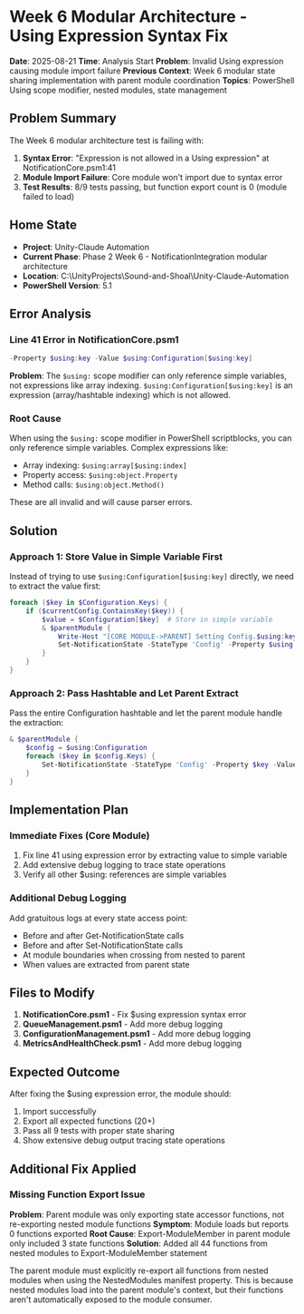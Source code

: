 # Week 6 Modular Architecture - Using Expression Syntax Fix
**Date**: 2025-08-21
**Time**: Analysis Start
**Problem**: Invalid Using expression causing module import failure
**Previous Context**: Week 6 modular state sharing implementation with parent module coordination
**Topics**: PowerShell Using scope modifier, nested modules, state management

## Problem Summary
The Week 6 modular architecture test is failing with:
1. **Syntax Error**: "Expression is not allowed in a Using expression" at NotificationCore.psm1:41
2. **Module Import Failure**: Core module won't import due to syntax error
3. **Test Results**: 8/9 tests passing, but function export count is 0 (module failed to load)

## Home State
- **Project**: Unity-Claude Automation
- **Current Phase**: Phase 2 Week 6 - NotificationIntegration modular architecture
- **Location**: C:\UnityProjects\Sound-and-Shoal\Unity-Claude-Automation
- **PowerShell Version**: 5.1

## Error Analysis

### Line 41 Error in NotificationCore.psm1
```powershell
-Property $using:key -Value $using:Configuration[$using:key]
```

**Problem**: The `$using:` scope modifier can only reference simple variables, not expressions like array indexing. `$using:Configuration[$using:key]` is an expression (array/hashtable indexing) which is not allowed.

### Root Cause
When using the `$using:` scope modifier in PowerShell scriptblocks, you can only reference simple variables. Complex expressions like:
- Array indexing: `$using:array[$using:index]`  
- Property access: `$using:object.Property`
- Method calls: `$using:object.Method()`

These are all invalid and will cause parser errors.

## Solution

### Approach 1: Store Value in Simple Variable First
Instead of trying to use `$using:Configuration[$using:key]` directly, we need to extract the value first:

```powershell
foreach ($key in $Configuration.Keys) {
    if ($currentConfig.ContainsKey($key)) {
        $value = $Configuration[$key]  # Store in simple variable
        & $parentModule { 
            Write-Host "[CORE MODULE->PARENT] Setting Config.$using:key = $using:value" -ForegroundColor DarkGreen
            Set-NotificationState -StateType 'Config' -Property $using:key -Value $using:value
        }
    }
}
```

### Approach 2: Pass Hashtable and Let Parent Extract
Pass the entire Configuration hashtable and let the parent module handle the extraction:

```powershell
& $parentModule {
    $config = $using:Configuration
    foreach ($key in $config.Keys) {
        Set-NotificationState -StateType 'Config' -Property $key -Value $config[$key]
    }
}
```

## Implementation Plan

### Immediate Fixes (Core Module)
1. Fix line 41 using expression error by extracting value to simple variable
2. Add extensive debug logging to trace state operations
3. Verify all other $using: references are simple variables

### Additional Debug Logging
Add gratuitous logs at every state access point:
- Before and after Get-NotificationState calls
- Before and after Set-NotificationState calls  
- At module boundaries when crossing from nested to parent
- When values are extracted from parent state

## Files to Modify
1. **NotificationCore.psm1** - Fix $using expression syntax error
2. **QueueManagement.psm1** - Add more debug logging
3. **ConfigurationManagement.psm1** - Add more debug logging
4. **MetricsAndHealthCheck.psm1** - Add more debug logging

## Expected Outcome
After fixing the $using expression error, the module should:
1. Import successfully
2. Export all expected functions (20+)
3. Pass all 9 tests with proper state sharing
4. Show extensive debug output tracing state operations

## Additional Fix Applied

### Missing Function Export Issue
**Problem**: Parent module was only exporting state accessor functions, not re-exporting nested module functions
**Symptom**: Module loads but reports 0 functions exported
**Root Cause**: Export-ModuleMember in parent module only included 3 state functions
**Solution**: Added all 44 functions from nested modules to Export-ModuleMember statement

The parent module must explicitly re-export all functions from nested modules when using the NestedModules manifest property. This is because nested modules load into the parent module's context, but their functions aren't automatically exposed to the module consumer.
